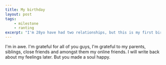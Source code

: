 ```yaml
---
title: My birthday
layout: post
tags:
    - milestone
    - ranting
excerpt: "I'm 28yo have had two relationships, but this is my first birthday"
---
```



I'm in awe. I'm grateful for all of you guys, I'm grateful to my parents, siblings, close friends and amongst them my online friends. I will write back about my feelings later. But you made a soul happy. 